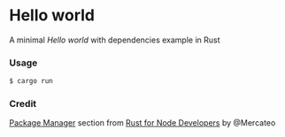 # Hello world

A minimal _Hello world_ with dependencies example in Rust

### Usage

```sh
$ cargo run
```

### Credit

[Package Manager](https://github.com/Mercateo/rust-for-node-developers/blob/master/package-manager/README.md) section from [Rust for Node Developers](https://github.com/Mercateo/rust-for-node-developers) by @Mercateo
